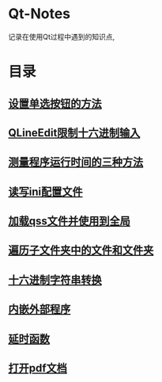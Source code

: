 # Qt-Notes

记录在使用Qt过程中遇到的知识点,

# 目录

## [设置单选按钮的方法](设置单选按钮的方法.md)

## [QLineEdit限制十六进制输入](QLineEdit限制十六进制输入.md)

## [测量程序运行时间的三种方法](测量程序运行时间的三种方法.md)

## [读写ini配置文件](读写ini配置文件.md)

## [加载qss文件并使用到全局](加载qss文件并使用到全局.md)

## [遍历子文件夹中的文件和文件夹](遍历子文件夹中的文件和文件夹.md)

## [十六进制字符串转换](十六进制字符串转换.md)

## [内嵌外部程序](内嵌外部程序.md)

## [延时函数](延时函数.md)

## [打开pdf文档](打开pdf文档.md)
